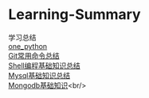 # Learning-Summary
学习总结<br/>
 [one_python](https://github.com/JMD110/Learning-Summary/blob/master/One_python.md "one_python") <br/>
 [Git常用命令总结](https://github.com/JMD110/Learning-Summary/blob/master/git.md "Git常用命令总结") <br/>
 [Shell编程基础知识总结](https://github.com/JMD110/Learning-Summary/blob/master/myshell.md "Shell编程基础知识总结")<br/>
 [Mysql基础知识总结](https://github.com/JMD110/Learning-Summary/blob/master/learn_mysql.md "Mysql基础知识总结")<br/>
 [Mongodb基础知识](https://github.com/JMD110/Learning-Summary/blob/master/Mingodb%E5%9F%BA%E7%A1%80.md"Mongodb基础知识")<br/>
